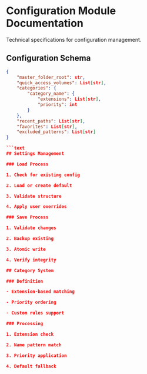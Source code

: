 # Configuration Module Documentation

Technical specifications for configuration management.

## Configuration Schema

```json
{
    "master_folder_root": str,
    "quick_access_volumes": List[str],
    "categories": {
        "category_name": {
            "extensions": List[str],
            "priority": int
        }
    },
    "recent_paths": List[str],
    "favorites": List[str],
    "excluded_patterns": List[str]
}

```text
## Settings Management

### Load Process

1. Check for existing config

2. Load or create default

3. Validate structure

4. Apply user overrides

### Save Process

1. Validate changes

2. Backup existing

3. Atomic write

4. Verify integrity

## Category System

### Definition

- Extension-based matching

- Priority ordering

- Custom rules support

### Processing

1. Extension check

2. Name pattern match

3. Priority application

4. Default fallback
